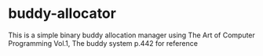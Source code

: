 # buddy-allocator
This is a simple binary buddy allocation manager using The Art of Computer Programming Vol.1, The buddy system p.442 for reference
